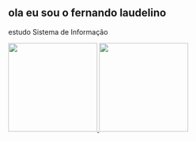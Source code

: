 ## ola eu sou o fernando laudelino
estudo Sistema de Informação 

 <div>
  <a href="https://github.com/Fernando-Laudelino">
  <img height="180em" src="https://github-readme-stats.vercel.app/api?username=Fernando-Laudelino&show_icons=true&theme=dracula&include_all_commits=true&count_private=true"/>
  <img height="180em" src="https://github-readme-stats.vercel.app/api/top-langs/?username=Fernando-Laudelino&layout=compact&langs_count=7&theme=dracula"/>
</div>
